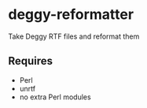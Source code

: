 deggy-reformatter
=================

Take Deggy RTF files and reformat them

Requires
--------

* Perl
* unrtf
* no extra Perl modules

